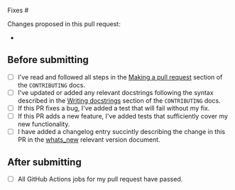 <!-- To ensure we can review your pull request promptly please complete this template entirely. -->

<!-- Please reference the issue number here. You can replace "Fixes" with "Closes" if it makes more sense. -->
Fixes #

Changes proposed in this pull request:
<!-- Please list all changes/additions here. -->
-

## Before submitting

<!-- Please complete this checklist BEFORE submitting your PR to speed along the review process. -->
- [ ] I've read and followed all steps in the [Making a pull request](https://github.com/py-why/dodiscover/blob/main/CONTRIBUTING.md#making-a-pull-request)
    section of the `CONTRIBUTING` docs.
- [ ] I've updated or added any relevant docstrings following the syntax described in the
    [Writing docstrings](https://github.com/py-why/dodiscover/blob/main/CONTRIBUTING.md#writing-docstrings) section of the `CONTRIBUTING` docs.
- [ ] If this PR fixes a bug, I've added a test that will fail without my fix.
- [ ] If this PR adds a new feature, I've added tests that sufficiently cover my new functionality.
- [ ] I have added a changelog entry succintly describing the change in this PR in the [whats_new](https://github.com/py-why/dodiscover/blob/main/docs/whats_new/) relevant version document.

## After submitting

<!-- Please complete this checklist AFTER submitting your PR to speed along the review process. -->
- [ ] All GitHub Actions jobs for my pull request have passed.
